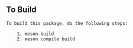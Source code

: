 ## To Build

```
To build this package, do the following steps:

    1. meson build
    2. meson compile build
```
